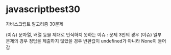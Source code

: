 # javascriptbest30
자바스크립트 알고리즘 30문제


(이슈) 문자열, 배열 등을 제대로 인식하지 못하는 이슈 : 문제 3번의 경우
(이슈) 일부 문제의 경우 정답을 제출하지 않았을 경우 반환값이 undefined가 아니라 None이 들어감
